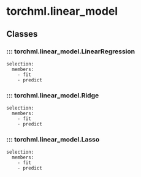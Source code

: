 
# torchml.linear_model

## Classes

### ::: torchml.linear_model.LinearRegression
    selection:
      members:
        - fit
        - predict

### ::: torchml.linear_model.Ridge
    selection:
      members:
        - fit
        - predict

### ::: torchml.linear_model.Lasso
    selection:
      members:
        - fit
        - predict
